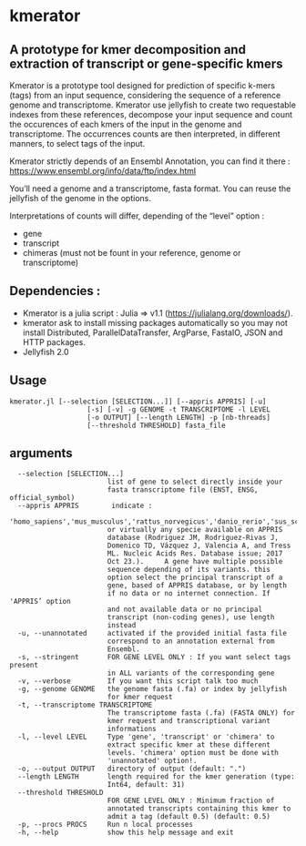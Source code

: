# kmerator

## A prototype for kmer decomposition and extraction of transcript or gene-specific kmers

Kmerator is a prototype tool designed for prediction of specific k-mers (tags) from an input sequence, considering the sequence of a reference genome and transcriptome. Kmerator use jellyfish to create two requestable indexes from these references, decompose your input sequence and count the occurences of each kmers of the input in the genome and transcriptome. The occurrences counts are then interpreted, in different manners, to select tags of the input.

Kmerator strictly depends of an Ensembl Annotation, you can find it there : https://www.ensembl.org/info/data/ftp/index.html

You’ll need a genome and a transcriptome, fasta format. You can reuse the jellyfish of the genome in the options. 

Interpretations of counts will differ, depending of the “level” option : 
- gene 
- transcript 
- chimeras (must not be fount in your reference, genome or transcriptome)

## Dependencies :

- Kmerator is a julia script : Julia => v1.1 (https://julialang.org/downloads/).
- kmerator ask to install missing packages automatically so you may not install 
Distributed, ParallelDataTransfer, ArgParse, FastaIO, JSON and HTTP packages.
- Jellyfish 2.0


## Usage
```
kmerator.jl [--selection [SELECTION...]] [--appris APPRIS] [-u]
                   [-s] [-v] -g GENOME -t TRANSCRIPTOME -l LEVEL
                   [-o OUTPUT] [--length LENGTH] -p [nb-threads]
                   [--threshold THRESHOLD] fasta_file
```

## arguments
```
  --selection [SELECTION...]
                        list of gene to select directly inside your
                        fasta transcriptome file (ENST, ENSG, official_symbol)
  --appris APPRIS        indicate :
                        'homo_sapiens','mus_musculus','rattus_norvegicus','danio_rerio','sus_scrofa',''
                        or virtually any specie available on APPRIS
                        database (Rodriguez JM, Rodriguez-Rivas J,
                        Domenico TD, Vázquez J, Valencia A, and Tress
                        ML. Nucleic Acids Res. Database issue; 2017
                        Oct 23.).     A gene have multiple possible
                        sequence depending of its variants. this
                        option select the principal transcript of a
                        gene, based of APPRIS database, or by length
                        if no data or no internet connection. If 'APPRIS’ option
                        and not available data or no principal
                        transcript (non-coding genes), use length
                        instead
  -u, --unannotated     activated if the provided initial fasta file
                        correspond to an annotation external from
                        Ensembl. 
  -s, --stringent       FOR GENE LEVEL ONLY : If you want select tags present 
                        in ALL variants of the corresponding gene 
  -v, --verbose         If you want this script talk too much
  -g, --genome GENOME   the genome fasta (.fa) or index by jellyfish
                        for kmer request
  -t, --transcriptome TRANSCRIPTOME
                        The transcriptome fasta (.fa) (FASTA ONLY) for
                        kmer request and transcriptional variant
                        informations
  -l, --level LEVEL     Type 'gene', 'transcript' or 'chimera' to
                        extract specific kmer at these different
                        levels. 'chimera' option must be done with
                        'unannotated' option!.
  -o, --output OUTPUT   directory of output (default: ".")
  --length LENGTH       length required for the kmer generation (type:
                        Int64, default: 31)
  --threshold THRESHOLD
                        FOR GENE LEVEL ONLY : Minimum fraction of
                        annotated transcripts containing this kmer to
                        admit a tag (default 0.5) (default: 0.5)
  -p, --procs PROCS     Run n local processes
  -h, --help            show this help message and exit

```
